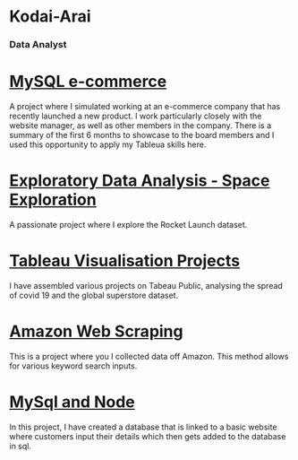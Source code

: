# Kodai-Arai
### Data Analyst 

# [MySQL e-commerce](https://github.com/KodaiArai1/MySQL-e-commerce)
A project where I simulated working at an e-commerce company that has recently launched a new product. I work particularly closely with the website manager, as well as  other members in the company. There is a summary of the first 6 months to showcase to the board members and I used this opportunity to apply my Tableua skills here. 

# [Exploratory Data Analysis - Space Exploration](https://github.com/KodaiKonnerArai/Exploratory-Data-Analysis-Space-Exploration)
A passionate project where I explore the Rocket Launch dataset. 


# [Tableau Visualisation Projects](https://github.com/KodaiKonnerArai/Tableau-Visualiations-)
I have assembled various projects on Tabeau Public, analysing the spread of covid 19 and the global superstore dataset. 


# [Amazon Web Scraping](https://github.com/KodaiKonnerArai/Amazon-Web-Scraper)
This is a project where you I collected data off Amazon. This method allows for various keyword search inputs. 


# [MySql and Node](https://github.com/KodaiKonnerArai/MySQL-and-node.js)
In this project, I have created a database that is linked to a basic website where customers input their details which then gets added to the database in sql. 

